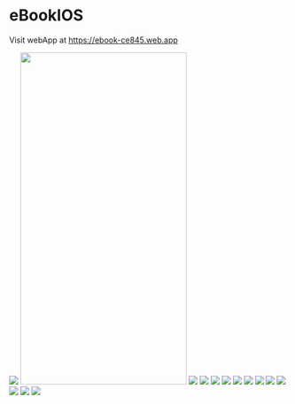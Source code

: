 # eBookIOS
Visit webApp at https://ebook-ce845.web.app

![](appDemo/AppLogo.png)
<img src="https://github.com/krizivan03/eBookIOS/blob/main/appDemo/AppBookLibrary.png?raw=true" width="300" height="600">
![](appDemo/LoadScreen.png)
![](appDemo/AppLogin.png)
![](appDemo/AppFavoritesScreen.png)
![](appDemo/AppBookLibrary.png)
![](appDemo/addBook1.png)
![](appDemo/addBook2.png)
![](appDemo/searchByTitle.png)
![](appDemo/Remove.png)
![](appDemo/createNewUser.png)
![](appDemo/createNewUser2.png)
![](appDemo/Reccomendation.png)
![](appDemo/Reccomendation2.png)



